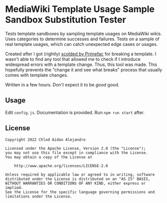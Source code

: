 # MediaWiki Template Usage Sample Sandbox Substitution Tester
Tests template sandboxes by sampling template usages on MediaWiki wikis. Uses categories to determine successes and failures. Tests on a sample of real template usages, which can catch unexpected edge cases or usages.

Created after I got (rightly) [scolded by Primefac](https://en.wikipedia.org/w/index.php?diff=1104066591) for breaking a template. I wasn't able to find any tool that allowed me to check if I introduce widespread errors with a template change. Thus, this tool was made. This hopefully prevents the "change it and see what breaks" process that usually comes with template changes.

Written in a few hours. Don't expect it to be *good* good.

## Usage
Edit `config.js`. Documentation is provided. Run `npm run start` after.

## License
```
Copyright 2022 Chlod Aidan Alejandro

Licensed under the Apache License, Version 2.0 (the "License");
you may not use this file except in compliance with the License.
You may obtain a copy of the License at

    http://www.apache.org/licenses/LICENSE-2.0

Unless required by applicable law or agreed to in writing, software
distributed under the License is distributed on an "AS IS" BASIS,
WITHOUT WARRANTIES OR CONDITIONS OF ANY KIND, either express or implied.
See the License for the specific language governing permissions and
limitations under the License.
```